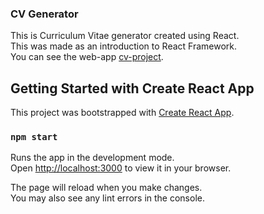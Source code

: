 ### CV Generator

This is Curriculum Vitae generator created using React.  
This was made as an introduction to React Framework.  
You can see the web-app [cv-project](https://tokumeianonymous.github.io/cv-project/).  

## Getting Started with Create React App

This project was bootstrapped with [Create React App](https://github.com/facebook/create-react-app).

### `npm start`

Runs the app in the development mode.\
Open [http://localhost:3000](http://localhost:3000) to view it in your browser.

The page will reload when you make changes.\
You may also see any lint errors in the console.

